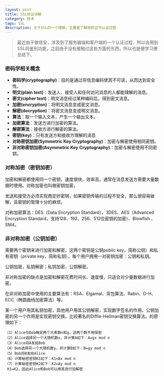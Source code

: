```yaml
---
layout: post
title: SSL协议详解
category: 技术
tags: SSL
description: 关于SSL的一个理解，主要是了解他的证书认证过程
---
```

>最近由于做信安，涉及到了服务器端和客户端的一个认证过程，所以会用到SSL的鉴别功能，之前由于没有接触过这些方面的东西，所以也是便学习便总结下。

### 密码学相关概念
* __密码学(cryptography)__：目的是通过将信息编码使其不可读，从而达到安全性。
* __明文(plain text)__：发送人、接受人和任何访问消息的人都能理解的消息。
* __密文(cipher text)__：明文消息经过某种编码后，得到密文消息。
* __加密(encryption)__：将明文消息变成密文消息。
* __解密(decryption)__：将密文消息变成明文消息。
* __算法__：取一个输入文本，产生一个输出文本。
* __加密算法__：发送方进行加密的算法。
* __解密算法__：接收方进行解密的算法。
* __密钥(key)__：只有发送方和接收方理解的消息
* __对称密钥加密(Symmetric Key Cryptography)__：加密与解密使用相同密钥。
* __非对称密钥加密(Asymmetric Key Cryptography)__：加密与解密使用不同密钥。

### 对称加密（密钥加密）
加密和解密都使用同一个密钥，速度很快，效率高，通常在消息发送方需要大量数据时使用。对称加密也叫做密钥加密。

发送和接受方必须实现商定好密钥，如果密钥传输的过程不安全，那么很容易破解，且密钥的管理十分的麻烦。

对称加密算法：DES（Data Encryption Standard）、3DES、AES（Advanced Encryption Standard，支持128、192、256、512位密钥的加密）、Blowfish 、SM4。

### 非对称加密（公钥加密）
需要两个密钥来进行加密和解密，这两个密钥是公钥public key，简称公钥）和私有密钥（private key，简称私钥），每个用户拥用一对密钥加密：公钥和私钥。

公钥加密，私钥解密；私钥加密，公钥解密。

非对称加密的缺点是加密和解密花费时间长、速度慢，只适合对少量数据进行加密。

在非对称加密中使用的主要算法有：RSA、Elgamal、背包算法、Rabin、D-H、ECC（椭圆曲线加密算法）等。

某一个用户用其私钥加密，其他用户用其公钥解密，实现数字签名的作用。公钥加密的另一个作用是实现密钥交换。比较著名的Diffie-Hellman密钥交换算法。的原理如下：
```  
（1）Alice与Bob确定两个大素数n和g，这两个数不用保密  
（2）Alice选择另一个大随机数x，并计算A如下：A=gx mod n  
（3）Alice将A发给Bob  
（4）Bob选择另一个大随机数y，并计算B如下：B=gy mod n  
（5）Bob将B发给Alice  
（6）计算秘密密钥K1如下：K1=Bx mod n  
（7）计算秘密密钥K2如下：K2=Ay mod n  
 K1=K2，因此Alice和Bob可以用其进行加解密  
```
